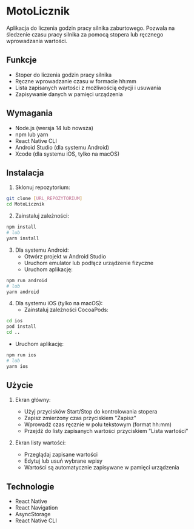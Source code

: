 # MotoLicznik

Aplikacja do liczenia godzin pracy silnika zaburtowego. Pozwala na śledzenie czasu pracy silnika za pomocą stopera lub ręcznego wprowadzania wartości.

## Funkcje

- Stoper do liczenia godzin pracy silnika
- Ręczne wprowadzanie czasu w formacie hh:mm
- Lista zapisanych wartości z możliwością edycji i usuwania
- Zapisywanie danych w pamięci urządzenia

## Wymagania

- Node.js (wersja 14 lub nowsza)
- npm lub yarn
- React Native CLI
- Android Studio (dla systemu Android)
- Xcode (dla systemu iOS, tylko na macOS)

## Instalacja

1. Sklonuj repozytorium:
```bash
git clone [URL_REPOZYTORIUM]
cd MotoLicznik
```

2. Zainstaluj zależności:
```bash
npm install
# lub
yarn install
```

3. Dla systemu Android:
   - Otwórz projekt w Android Studio
   - Uruchom emulator lub podłącz urządzenie fizyczne
   - Uruchom aplikację:
```bash
npm run android
# lub
yarn android
```

4. Dla systemu iOS (tylko na macOS):
   - Zainstaluj zależności CocoaPods:
```bash
cd ios
pod install
cd ..
```
   - Uruchom aplikację:
```bash
npm run ios
# lub
yarn ios
```

## Użycie

1. Ekran główny:
   - Użyj przycisków Start/Stop do kontrolowania stopera
   - Zapisz zmierzony czas przyciskiem "Zapisz"
   - Wprowadź czas ręcznie w polu tekstowym (format hh:mm)
   - Przejdź do listy zapisanych wartości przyciskiem "Lista wartości"

2. Ekran listy wartości:
   - Przeglądaj zapisane wartości
   - Edytuj lub usuń wybrane wpisy
   - Wartości są automatycznie zapisywane w pamięci urządzenia

## Technologie

- React Native
- React Navigation
- AsyncStorage
- React Native CLI 